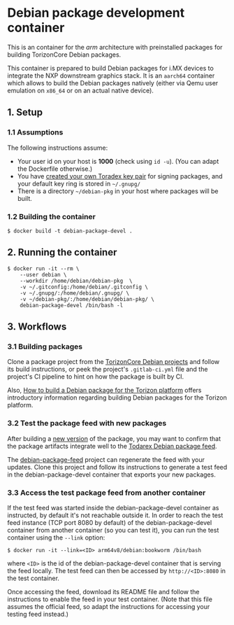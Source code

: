 # Debian package development container

This is an container for the *arm* architecture with preinstalled packages for building TorizonCore Debian packages.

This container is prepared to build Debian packages for i.MX devices to
integrate the NXP downstream graphics stack. It is an `aarch64` container which
allows to build the Debian packages natively (either via Qemu user emulation on
`x86_64` or on an actual native device).

## 1. Setup

### 1.1 Assumptions

The following instructions assume:

 * Your user id on your host is **1000** (check using `id -u`).
   (You can adapt the Dockerfile otherwise.)
 * You have
   [created your own Toradex key pair](https://toradex.atlassian.net/wiki/spaces/TOR/pages/529432605/How+to+build+a+Debian+package+for+the+Torizon+platform#Create-your-Toradex-GPG-key-pair)
   for signing packages,
   and your default key ring is stored in `~/.gnupg/`
 * There is a directory `~/debian-pkg` in your host
   where packages will be built.

### 1.2 Building the container

```
$ docker build -t debian-package-devel .
```

## 2. Running the container

```
$ docker run -it --rm \
    --user debian \
    --workdir /home/debian/debian-pkg  \
    -v ~/.gitconfig:/home/debian/.gitconfig \
    -v ~/.gnupg/:/home/debian/.gnupg/ \
    -v ~/debian-pkg/:/home/debian/debian-pkg/ \
    debian-package-devel /bin/bash -l
```

## 3. Workflows

### 3.1 Building packages

Clone a package project from the
[TorizonCore Debian projects](https://gitlab.int.toradex.com/rd/torizon-core/debian)
and follow its build instructions,
or peek the project's `.gitlab-ci.yml` file and the project's CI pipeline
to hint on how the package is built by CI.

Also,
[How to build a Debian package for the Torizon platform](https://toradex.atlassian.net/wiki/spaces/TOR/pages/529432605/How+to+build+a+Debian+package+for+the+Torizon+platform)
offers introductory information regarding building Debian packages for the Torizon platform.

### 3.2 Test the package feed with new packages

After building a
[new version](https://toradex.atlassian.net/wiki/spaces/TOR/pages/364445852/Debian+packages+naming+and+versioning+convention)
of the package,
you may want to confirm that the package artifacts integrate well
to the [Todarex Debian package feed](https://feeds.toradex.com/debian/).

The [debian-package-feed](https://gitlab.int.toradex.com/rd/torizon-core/debian/debian-package-feed)
project can regenerate the feed with your updates.
Clone this project and follow its instructions to generate a test feed in the debian-package-devel container
that exports your new packages.

### 3.3 Access the test package feed from another container

If the test feed was started inside the debian-package-devel container as instructed,
by default it's not reachable outside it.
In order to reach the test feed instance (TCP port 8080 by default) of the debian-package-devel container
from another container (so you can test it),
you can run the test container using the `--link` option:

```
$ docker run -it --link=<ID> arm64v8/debian:bookworm /bin/bash
```
where `<ID>` is the id of the debian-package-devel container that is serving the feed locally.
The test feed can then be accessed by `http://<ID>:8080` in the test container.

Once accessing the feed, download its README file
and follow the instructions to enable the feed in your test container.
(Note that this file assumes the official feed,
so adapt the instructions for accessing your testing feed instead.)
